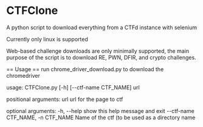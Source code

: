 # CTFClone
A python script to download everything from a CTFd instance with selenium

Currently only linux is supported

Web-based challenge downloads are only minimally supported, the main purpose of the script is to download RE, PWN, DFIR, and crypto challenges.

== Usage ==
run chrome_driver_download.py to download the chromedriver


usage: CTFClone.py [-h] [--ctf-name CTF_NAME] url

positional arguments:
  url                   url for the page to ctf

optional arguments:
  -h, --help            show this help message and exit
  --ctf-name CTF_NAME, -n CTF_NAME
                        Name of the ctf (to be used as a directory name




